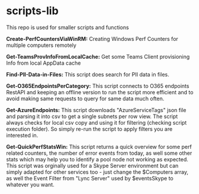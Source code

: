 # scripts-lib
 
This repo is used for smaller scripts and functions

**Create-PerfCountersViaWinRM:**
Creating Windows Perf Counters for multiple computers remotely

**Get-TeamsProvInfoFromLocalCache:**
Get some Teams Client provisioning Info from local AppData cache

**Find-PII-Data-in-Files:**
This script does search for PII data in files.

**Get-O365EndpointsPerCategory:**
This script connects to O365 endpoints RestAPI and keeping an offline version to run the script more efficient and to avoid making same requests to query for same data much often.

**Get-AzureEndpoints:**
This script downloads "AzureServiceTags" json file and parsing it into csv to get a single subnets per row view. The script always checks for local csv copy and using it for filtering (checking script execution folder). So simply re-run the script to apply filters you are interested in.

**Get-QuickPerfStatsWin:** 
This script returns a quick overview for some perf related counters, the number of error events from today, as well some other stats which may help you to identify a pool node not working as expected. This script was orginally used for a Skype Server environment but can simply adapted for other services too - just change the $Computers array, as well the Event Filter from "Lync Server" used by $eventsSkype to whatever you want. 

